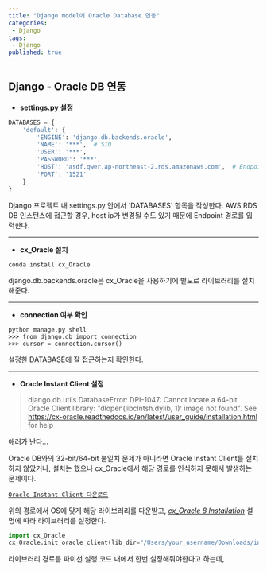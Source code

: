 ```yaml
---
title: "Django model에 Oracle Database 연동"
categories:
 - Django
tags:
 - Django
published: true
---
```


## Django - Oracle DB 연동

+ **settings.py 설정**
```python
DATABASES = {
	'default': {
		'ENGINE': 'django.db.backends.oracle',
		'NAME': '***',  # SID
		'USER': '***',
		'PASSWORD': '***',
		'HOST': 'asdf.qwer.ap-northeast-2.rds.amazonaws.com',  # Endpoint 또는 host명
		'PORT': '1521'
	}
}
```
Django 프로젝트 내 settings.py 안에서 'DATABASES' 항목을 작성한다. AWS RDS DB 인스턴스에 접근할 경우, host ip가 변경될 수도 있기 때문에 Endpoint 경로를 입력한다.

---
+ **cx_Oracle 설치**
```
conda install cx_Oracle
```
django.db.backends.oracle은 cx_Oracle을 사용하기에 별도로 라이브러리를 설치해준다.

---
+ **connection 여부 확인**
```
python manage.py shell
>>> from django.db import connection
>>> cursor = connection.cursor()
```
설정한 DATABASE에 잘 접근하는지 확인한다.

---
+ **Oracle Instant Client 설정**
> django.db.utils.DatabaseError: DPI-1047: Cannot locate a 64-bit Oracle Client library: "dlopen(libclntsh.dylib, 1): image not found". See https://cx-oracle.readthedocs.io/en/latest/user_guide/installation.html for help

애러가 난다...

Oracle DB와의 32-bit/64-bit 불일치 문제가 아니라면 Oracle Instant Client를 설치하지 않았거나, 설치는 했으나 cx_Oracle에서 해당 경로를 인식하지 못해서 발생하는 문제이다.

[`Oracle Instant Client 다운로드`](https://www.oracle.com/database/technologies/instant-client/downloads.html)

위의 경로에서 OS에 맞게 해당 라이브러리를 다운받고, [*cx_Oracle 8 Installation*](https://cx-oracle.readthedocs.io/en/latest/user_guide/installation.html#) 설명에 따라 라이브러리를 설정한다.


```python
import cx_Oracle
cx_Oracle.init_oracle_client(lib_dir="/Users/your_username/Downloads/instantclient_19_8")
```
라이브러리 경로를 파이선 실행 코드 내에서 한번 설정해줘야한다고 하는데,
<!--stackedit_data:
eyJoaXN0b3J5IjpbLTM0MjE3MzM2MywyMDI5OTkwODQsLTEyMz
c0MTA1MzQsMjA5OTMwNzA2OSwtMjA0NDAxNjkwOSwtMTgzNzg4
NjQ3NywtMTQyMzI2NjA2NV19
-->